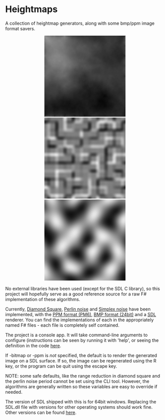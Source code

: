 # Heightmaps

A collection of heightmap generators, along with some bmp/ppm image format savers. 

<div align="center">
	<img src="./diamond-square.jpg" alt="Diamond Square. Perfect, but very, very slow" />
	<img src="./perlin.jpg" alt="Perlin noise. Famous from Tron" />
	<img src="./simplex.jpg" alt="Simplex noise. My eyes!" />
</div>

No external libraries have been used (except for the SDL C library), so this project will hopefully serve as a good reference source for a raw F# implementation of these algorithms.

Currently, [Diamond Square](https://en.wikipedia.org/wiki/Diamond-square_algorithm), [Perlin noise](https://en.wikipedia.org/wiki/Perlin_noise) and [Simplex noise](https://en.wikipedia.org/wiki/Simplex_noise) have been implemented, with the [PPM format (PM6)](https://en.wikipedia.org/wiki/Netpbm_format), [BMP format (24bit)](https://en.wikipedia.org/wiki/BMP_file_format) and a [SDL](https://en.wikipedia.org/wiki/Simple_DirectMedia_Layer) renderer. You can find the implementations of each in the appropriately named F# files - each file is completely self contained.

The project is a console app. It will take command-line arguments to configure (instructions can be seen by running it with 'help', or seeing the definition in the code [here](https://github.com/ChrisPritchard/Heightmaps/blob/master/cli/Program.fs#L45).

If -bitmap or -ppm is *not* specified, the default is to render the generated image on a SDL surface. If so, the image can be regenerated using the R key, or the program can be quit using the escape key.

NOTE: some safe defaults, like the range reduction in diamond square and the perlin noise period cannot be set using the CLI tool. However, the algorithms are generally written so these variables are easy to override if needed.

The version of SDL shipped with this is for 64bit windows. Replacing the SDL.dll file with versions for other operating systems should work fine. Other versions can be found [here](https://www.libsdl.org/download-2.0.php).